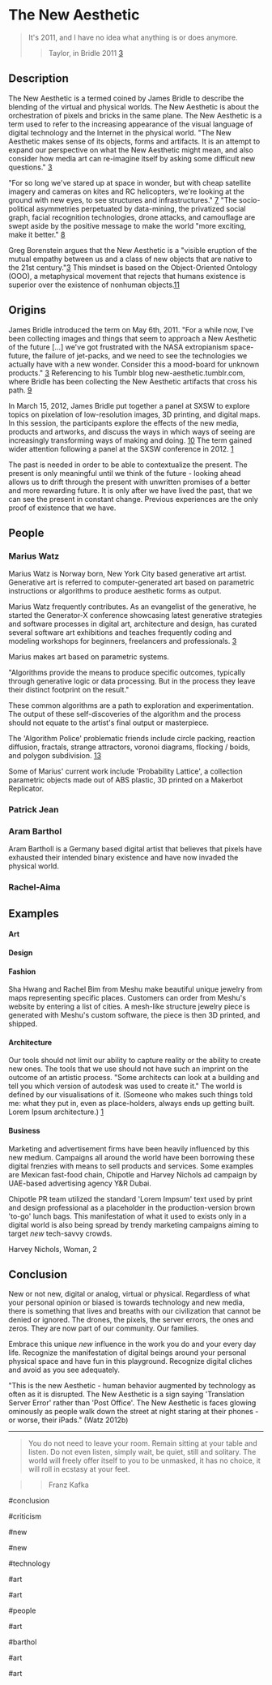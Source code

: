 
# The New Aesthetic

> It's 2011, and I have no idea what anything is or does anymore.
>> Taylor, in Bridle 2011 [3]

<!-- 
    Research the theory: 
        - What it is, 
        - where it came from, 
        - find 2+ other people who have written about that theory.
        - Find 3 concrete examples of that theory in practice. 
-->

<!-- Thoughts
====================================================================    

1. Look around once in a while.

2. Think about the things that you think about.

3. Wonder what if, and how come.

** computational design, generative art, digital fabrication **
-->



<!-- Description
===================================================================== -->

## Description

The New Aesthetic is a termed coined by James Bridle to describe the blending of the virtual and physical worlds. The New Aesthetic is about the orchestration of pixels and bricks in the same plane. The New Aesthetic is a term used to refer to the increasing appearance of the visual language of digital technology and the Internet in the physical world. "The New Aesthetic makes sense of its objects, forms and artifacts. It is an attempt to expand our perspective on what the New Aesthetic might mean, and also consider how media art can re-imagine itself by asking some difficult new questions." [3]

"For so long we've stared up at space in wonder, but with cheap satellite imagery and cameras on kites and RC helicopters, we're looking at the ground with new eyes, to see structures and infrastructures." [7] "The socio-political asymmetries perpetuated by data-mining, the privatized social graph, facial recognition technologies, drone attacks, and camouflage are swept aside by the positive message to make the world "more exciting, make it better." [8]

Greg Borenstein argues that the New Aesthetic is a "visible eruption of the mutual empathy between us and a class of new objects that are native to the 21st century."[3] This mindset is based on the Object-Oriented Ontology (OOO), a metaphysical movement that rejects that humans existence is superior over the existence of nonhuman objects.[11]
        

<!--  
One of the core themes of the New Aesthetic has been our collaboration with technology, whether that’s bots, digital cameras or satellites (and whether that collaboration is conscious or unconscious), and a useful visual shorthand for that collaboration has been glitchy and pixelated imagery, a way of seeing that seems to reveal a blurring between “the real” and “the digital”, the physical and the virtual, the human and the machine. It should also be clear that this ‘look’ is a metaphor for understanding and communicating the experience of a world in which the New Aesthetic is increasingly pervasive. [#sxaesthetic][1]

-->

<!-- Beauty -->

<!-- What is beauty? What is art?  -->

<!-- New, modern, contemporary -->

<!-- What is new? What is the present? What is the future? What is the past? -->

## Origins

James Bridle introduced the term on May 6th, 2011. "For a while now, I've been collecting images and things that seem to approach a New Aesthetic of the future [...] we've got frustrated with the NASA extropianism space-future, the failure of jet-packs, and we need to see the technologies we actually have with a new wonder. Consider this a mood-board for unknown products." [3] Referencing to his Tumblr blog new-aesthetic.tumblr.com, where Bridle has been collecting the New Aesthetic artifacts that cross his path. [9] 

In March 15, 2012, James Bridle put together a panel at SXSW to explore topics on pixelation of low-resolution images, 3D printing, and digital maps. In this session, the participants explore the effects of the new media, products and artworks, and discuss the ways in which ways of seeing are increasingly transforming ways of making and doing. [10] The term gained wider attention following a panel at the SXSW conference in 2012. [1]

The past is needed in order to be able to contextualize the present. The present is only meaningful until we think of the future - looking ahead allows us to drift through the present with unwritten promises of a better and more rewarding future. It is only after we have lived the past, that we can see the present in constant change. Previous experiences are the only proof of existence that we have.


## People



### Marius Watz

Marius Watz is Norway born, New York City based generative art artist. Generative art is referred to computer-generated art based on parametric instructions or algorithms to produce aesthetic forms as output.

Marius Watz frequently contributes. As an evangelist of the generative, he started the Generator-X conference showcasing latest generative strategies and software processes in digital art, architecture and design, has curated several software art exhibitions and teaches frequently coding and modeling workshops for beginners, freelancers and professionals. [3]

Marius makes art based on parametric systems. 

"Algorithms provide the means to produce specific outcomes, typically through generative logic or data processing. But in the process they leave their distinct footprint on the result."

These common algorithms are a path to exploration and experimentation. The output of these self-discoveries of the algorithm and the process should not equate to the artist's final output or masterpiece. 

The 'Algorithm Police' problematic friends include circle packing, reaction diffusion, fractals, strange attractors, voronoi diagrams, flocking / boids, and polygon subdivision. [13]

<!-- { current work / projects } -->
Some of Marius' current work include 'Probability Lattice', a collection parametric objects made out of ABS plastic, 3D printed on a Makerbot Replicator.


<!-- 

The Algorithm Thought Police'

Are not neutral vessels. Algorithms provide the means to produce specific outcomes, typically through generative logic or data processing. But in the process they leave their distinct footprints on the result. […] “speaking” through algorithms, your thought patterns and modes of expression are shaped by their syntax. (Watz 2012a)

increasingly ubiquitous texture of reality, a skin that's being overlaid in buildings, fashion, cars, jewelry, print publications, and chairs.

Watz's affectionate term, would include, among many others: Circle Packing (which define an area in circles progressively without letting them enter in contact, until the area is completely covered), Polygon subdivision (different techniques of splitting an area in polygonal shapes) and boids (the simulations of the behavior of birds flocking); or voronoi, which is "the partitioning of a plane with n points into convex polygons such that each polygon contains exactly one generating point and every point in a given polygon is closer to its generating point than to any other"

Marius Watz, writing on the Creator's Project in a series of responses to Sterling’s essay, argued the case that this aspect was deceptive, "most of what NA offers up for examination is not all that new. Technologies like machine vision and geo-location are old by most standards” (2012b). In his reading, a sense of everyday practices and the ubiquity of digital and networked systems were claimed as distinctive instead: “what is new is their integration into our lives to the point where we are bringing them to bed” (2012b).

It may be, that after a long generation of 'New Media,' 'computer art,' 'digital art,' 'device art,' 'net.art,' 'code art,' and similar always-new pseudonyms, we’ve found a better perspective. We’ve paid a bill in blood and struggle, and a generational shift has occurred. It’s like watching a generation slog it out in the muddy barbed wire, and then seeing a drone appear overhead ... The barbed-wire and bayonet era of net-art is over. It is one with Ypres and Verdun now, and its trenches will fill in with grass. It will never return. (Sterling 2012c)

 -->

<!-- { ideology : algorithm police } -->


### Patrick Jean

<!-- { bio } -->
    
<!-- { ideology } -->

<!-- {current work / projects } -->


### Aram Barthol

Aram Bartholl is a Germany based digital artist that believes that pixels have exhausted their intended binary existence and have now invaded the physical world.
    
<!-- { ideology } -->

<!-- Current Work -->

<!-- - Map (2006) -->
<!-- http://datenform.de/map.html -->
<!-- - Are you Human (2009) -->
<!-- http://datenform.de/areyouhuman.html -->

<!-- http://en.wikipedia.org/wiki/CAPTCHA -->


### Rachel-Aima
<!-- 
Rahel Aima and Madeline Ashby, respectively writer and futurist gave a basic instruction in 70's psychoanalytic feminist screen theory. In her blog post at The State, entitled 'Curation, Gender and the New Aesthetic', Aima awkwardly suggested that the attraction of the New Aesthetic might lie in the possibility to "briefly inhabit a (conventionally) feminised subjectivity?" (2012b). In her words,
 -->



## Examples 


#### Art

<!-- @ideas : GIF art,  -->

#### Design



#### Fashion

<!-- Serena Williams uniform + processing -->

<!-- nervous systems -->

<!-- Meshu -->
Sha Hwang and Rachel Bim from Meshu make beautiful unique jewelry from maps representing specific places. Customers can order from Meshu's website by entering a list of cities. A mesh-like structure jewelry piece is generated with Meshu's custom software, the piece is then 3D printed, and shipped.

#### Architecture

Our tools should not limit our ability to capture reality or the ability to create new ones. The tools that we use should not have such an imprint on the outcome of an artistic process. "Some architects can look at a building and tell you which version of autodesk was used to create it." The world is defined by our visualisations of it. (Someone who makes such things told me: what they put in, even as place-holders, always ends up getting built. Lorem Ipsum architecture.) [1]

<!-- examples; chairs, structures -->

#### Business

Marketing and advertisement firms have been heavily influenced by this new medium. Campaigns all around the world have been borrowing these digital frenzies with means to sell products and services. Some examples are Mexican fast-food chain, Chipotle and Harvey Nichols ad campaign by UAE-based advertising agency Y&R Dubai.

<!-- Chipotle PR + 'Lorem Ipsum bag' -->
Chipotle PR team utilized the standard 'Lorem Impsum' text used by print and design professional as a placeholder in the production-version brown 'to-go' lunch bags. This manifestation of what it used to exists only in a digital world is also being spread by trendy marketing campaigns aiming to target *new* tech-savvy crowds.

<!-- Harvey Nichols, Woman, 2 #missing-img -->

Harvey Nichols, Woman, 2

<!-- describe img-missing ads -->


## Conclusion

New or not new, digital or analog, virtual or physical. Regardless of what your personal opinion or biased is towards technology and new media, there is something that lives and breaths with our civilization that cannot be denied or ignored. The drones, the pixels, the server errors, the ones and zeros. They are now part of our community. Our families.

Embrace this unique *new* influence in the work you do and your every day life. Recognize the manifestation of digital beings around your personal physical space and have fun in this playground. Recognize digital cliches and avoid as you see adequately.

"This is the new Aesthetic - human behavior augmented by technology as often as it is disrupted. The New Aesthetic is a sign saying 'Translation Server Error' rather than 'Post Office'. The New Aesthetic is faces glowing ominously as people walk down the street at night staring at their phones - or worse, their iPads." (Watz 2012b)

- - -

> You do not need to leave your room. Remain sitting at your table and listen. Do not even listen, simply wait, be quiet, still and solitary. The world will freely offer itself to you to be unmasked, it has no choice, it will roll in ecstasy at your feet.

>> Franz Kafka



<!-- Notes 
===================================================================== -->

<!-- New Anxieties -->


#conclusion
<!-- 
The New Aesthetic is about being looked at by humans and by machines — by drones, surveillance cameras, people tagging you on Facebook — about being the object of the gaze. It's about looking through the eyes of a machine and seeing the machine turn its beady LEDs on you. It's about the dissolution of privacy and reproductive rights, and the monitoring, mapping, and surveillance of the (re)gendered (re)racialised body, and building our own super-pervasive panopticon. (Aima 2012)
-->

#criticism
<!-- 
Honor Harger captured a sense of the more tragic outcomes of the debate with some sober reflections. She highlighted, in particular, her dismay at the extreme reactions to Bridle's Tumblr, especially the 'sneering insults' of his work. By contrast, she insists, that this project was never a 'movement', but a personal project. It was never concerned with media art practice, and judging it within those terms is at best 'pointless', at worst, 'unfair',
-->

<!-- Curational Reading -->

#new
<!-- 
As communications guru Marshall McLuhan said in one of his numerous probes, "At the very high speed of living, everybody needs a new career and a new job and a totally new personality every ten years" (McLuhan 2002: 114-115).
-->

#new
<!-- 
New' is both trendy and trending, 'new' is youthful, 'new' surprises us, 'new' is the varnish elaborately used to shine up that what is already there, what has been lying around in the bottom of the drawer collecting dust and what no one paid attention to... until it becomes the latest 'new' thing.
-->

#technology
<!-- 
The technological properties that are foregrounded in the image are those that can be discerned on a surface level; the technologies related to its graphical iteration are not those that concern its creation.
-->


<!-- Collect, Remix, Contribute > Curate? -->

#art
<!-- 
Ten Digital Readymades, however, and the link it sets up between Duchamp and process, is how computation actually serves to reinvigorate our understanding of the radical aspects of the readymade concept.
-->

#art
<!-- 
MTAA's Ten Digital Readymades (2000), created by entering the term 'ready made' into a search engine and archiving those search results, exemplified the sense that material on the web offers rich fodder for artists to develop work, with or without heavy subsequent alteration by artists (Kasprzak 2009).
-->

<!-- Error 404: No Aesthetic Found -->

#people
<!-- 
In Maps Bartholl places actual-size Google balloons in public spaces to investigate the aesthetic of "the red map marker of the location based search engine Google Maps" (Bartholl 2006). Clearly
-->

#art
<!-- 
A glitch design is a glitch design when captured in the photograph of a billboard or flyer. Similarly
 -->

#barthol
<!-- 
Dead Drops and Topshot Helmet sit uncomfortably under the New Aesthetic meme. The meme lives online, while these artworks live in the world, are conceptually grounded in their materiality, and convey their concepts and material-semiotic negotiations through embodied experiences.

Screenshots of Despair.
 -->


<!--
Putting Fuller's quote into context, he seems to support the idea that assembling something out of parts that 'belong to a collectively available resource' provides a more or less direct lineage from the earliest Dadaists collage art, to net art, to surf clubs, to Tumblr, and to Pinterest. Fuller's assertion is that this kind of online bricolage brings us out of 'standard issue art modes' confronts the perennial battle between low and high culture, i.e., between the talented artists and the hopeless amateurs, since anyone can access the collective resource online, appropriate things, remix them and start collections.
-->



<!-- New Aesthetic New Anxieties -->

#art
<!--
Perhaps an exhibition like The Power of Things was difficult to read as critical, because a critical exhibition - in traditional electronic art terms - typically entails a bunch of computer screens and robotic sculptures in a dark industrial space, brought together under a dystopian scenario serving as an exhibition theme. Such classic ‘critical’ electronic art exhibitions, however, inform an antiquated interactive electronic art aesthetic - one that dictates that critically looking at technology’s impact on our world is best achieved by displaying hardware at work, and dispensing with frivolous topics such as beauty. Critical art, however, is also a question of sense and perception, of transformative forms and diagrams. The approach of The Power of Things explored relations between different materials in the world. This involved an aesthetics aimed at generating new hybrid or more-than-human collectives.
-->

#art
<!--
Manovich infamously referred to this as the difference between 'Turing-land' and 'Duchamp-land' (Manovich, 1996). Curator Catherine David expressed the Duchamp-land view in an early statement when she suggested "technology in itself is not a category according to which I judge works. This type of categorization is just as outmoded as division into classical art genres (painting, sculpture…). I am interested in the idea of a project; ideally the means of realizing the project should arise from the idea itself" (1997).
-->










<!-- Sources 
===================================================================== -->

[1]: http://booktwo.org/notebook/sxaesthetic/ "#sxaesthetic"

[2]: http://www.wired.com/beyond_the_beyond/2012/04/an-essay-on-the-new-aesthetic/ "An Essay on the New Aesthetic"

[3]: http://www.v2.nl/publishing/new-aesthetic-new-anxieties "New Aesthetic New Anxieties"

[4]: http://mariuswatz.com/bio "Marius Watz"

[5]: http://datenform.de/ "Aram Barthol"

<!-- Computer Literacy Tests: Are You Human? -->

[6]: http://www.time.com/time/magazine/article/0,9171,1812084,00.html "Lev Grossman"

[7]: http://www.riglondon.com/blog/2011/05/06/the-new-aesthetic/ "Bridle"

[8]: http://www.webdirections.org/resources/james-bridle-waving-at-the-machines/ "Waving at the Machines"

[9]: http://new-aesthetic.tumblr.com/ "New Aesthetic Thumblr"

[10]: http://schedule.sxsw.com/2012/events/event_IAP11102 "Seeing Like Digital Devices"

[11]: Tool-Being_Heidegger-and-the-Metaphysics-of-Objects. "Harman, Graham (2002)"

[12]: http://www.thecreatorsproject.com/blog/the-new-aesthetic-revisited-the-debate-continues "Creators Project"

[13]: http://www.scribd.com/doc/96778128/20120610-A-Movement-in-3-Parts-1-Shock-Awe-2-Algorithm-Critique-3-The-New-Aesthetic-And-Its-Discontents-Marius-Watz-Eyeo-2012 "Algorithm Critique"

[14]: http://meshu.io "Meshu"



